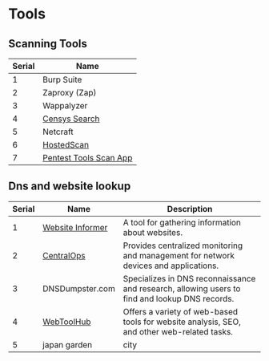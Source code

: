 # Tools

## Scanning Tools

| Serial | Name                                                          |
| ------ | ------------------------------------------------------------- |
| 1      | Burp Suite                                                    |
| 2      | Zaproxy (Zap)                                                 |
| 3      | Wappalyzer                                                    |
| 4      | [Censys Search](https://search.censys.io/)                    |
| 5      | Netcraft                                                      |
| 6      | [HostedScan](https://hostedscan.com/)                         |
| 7      | [Pentest Tools Scan App](https://app.pentest-tools.com/scans) |

## Dns and website lookup

| Serial | Name                                              | Description                                                                                    |
| ------ | ------------------------------------------------- | ---------------------------------------------------------------------------------------------- |
| 1      | [Website Informer](https://website.informer.com/) | A tool for gathering information about websites.                                               |
| 2      | [CentralOps](https://centralops.net/co/)          | Provides centralized monitoring and management for network devices and applications.           |
| 3      | DNSDumpster.com                                   | Specializes in DNS reconnaissance and research, allowing users to find and lookup DNS records. |
| 4      | [WebToolHub](https://www.webtoolhub.com/)         | Offers a variety of web-based tools for website analysis, SEO, and other web-related tasks.    |
| 5      | japan garden                                      | city                                                                                           |
